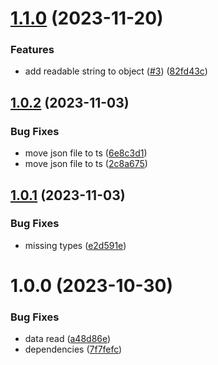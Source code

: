 # [1.1.0](https://github.com/mloetkemann/a8-bible-reference/compare/v1.0.2...v1.1.0) (2023-11-20)


### Features

* add readable string to object ([#3](https://github.com/mloetkemann/a8-bible-reference/issues/3)) ([82fd43c](https://github.com/mloetkemann/a8-bible-reference/commit/82fd43ce1955df301680e6b07220ac170c9b23b6))

## [1.0.2](https://github.com/mloetkemann/a8-bible-reference/compare/v1.0.1...v1.0.2) (2023-11-03)


### Bug Fixes

* move json file to ts ([6e8c3d1](https://github.com/mloetkemann/a8-bible-reference/commit/6e8c3d12c7817a6ccc2193b4c6d6a667a2f00938))
* move json file to ts ([2c8a675](https://github.com/mloetkemann/a8-bible-reference/commit/2c8a675d80324cb1a4b897192b4dda79fc3b68fa))

## [1.0.1](https://github.com/mloetkemann/a8-bible-reference/compare/v1.0.0...v1.0.1) (2023-11-03)


### Bug Fixes

* missing types ([e2d591e](https://github.com/mloetkemann/a8-bible-reference/commit/e2d591eb117775536e6e5ea58f15c233189205d4))

# 1.0.0 (2023-10-30)


### Bug Fixes

* data read ([a48d86e](https://github.com/mloetkemann/a8-bible-reference/commit/a48d86ee938643f8d646f12d9aee4ecc3a21bf41))
* dependencies ([7f7fefc](https://github.com/mloetkemann/a8-bible-reference/commit/7f7fefc2ac1f0bbbc37756ba516b795a8ba225e6))
